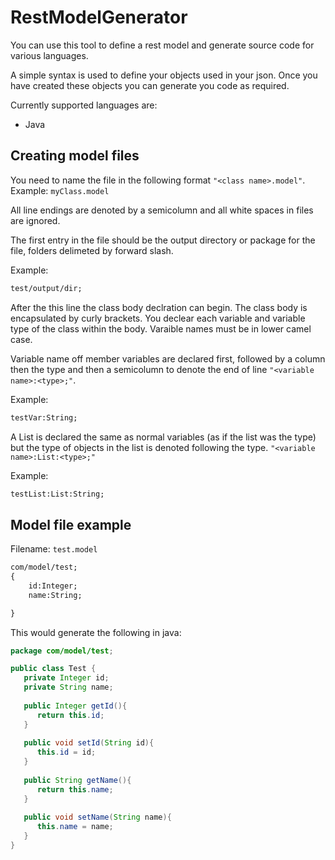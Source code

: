 RestModelGenerator
==================

You can use this tool to define a rest model and generate source code for various languages.

A simple syntax is used to define your objects used in your json. Once you have created these objects you can generate you code as required.

Currently supported languages are:

+ Java



Creating model files
--------------------

You need to name the file in the following format `"<class name>.model"`. Example: `myClass.model`

All line endings are denoted by a semicolumn and all white spaces in files are ignored.

The first entry in the file should be the output directory or package for the file, folders delimeted by forward slash. 

Example:
```html
test/output/dir;
```

After the this line the class body declration can begin. The class body is encapsulated by curly brackets. You declear each variable and variable type of the class within the body. Varaible names must be in lower camel case.

Variable name off member variables are declared first, followed by a column then the type and then a semicolumn to denote the end of line `"<variable name>:<type>;"`.

Example:
```html
testVar:String;
```

A List is declared the same as normal variables (as if the list was the type) but the type of objects in the list is denoted following the type. `"<variable name>:List:<type>;"`

Example:
```html
testList:List:String;
```

Model file example
----------------------
Filename: `test.model`
```html
com/model/test;
{
    id:Integer;
    name:String;

}
```

This would generate the following in java:
```java
package com/model/test;

public class Test {
   private Integer id;
   private String name;
   
   public Integer getId(){
      return this.id;
   }
   
   public void setId(String id){
      this.id = id;
   }
   
   public String getName(){
      return this.name;
   }
   
   public void setName(String name){
      this.name = name;
   }
}
```
